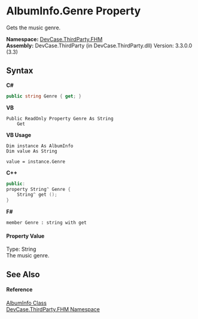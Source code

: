 # AlbumInfo.Genre Property 
 

Gets the music genre.

**Namespace:**&nbsp;<a href="N_DevCase_ThirdParty_FHM">DevCase.ThirdParty.FHM</a><br />**Assembly:**&nbsp;DevCase.ThirdParty (in DevCase.ThirdParty.dll) Version: 3.3.0.0 (3.3)

## Syntax

**C#**<br />
``` C#
public string Genre { get; }
```

**VB**<br />
``` VB
Public ReadOnly Property Genre As String
	Get
```

**VB Usage**<br />
``` VB Usage
Dim instance As AlbumInfo
Dim value As String

value = instance.Genre

```

**C++**<br />
``` C++
public:
property String^ Genre {
	String^ get ();
}
```

**F#**<br />
``` F#
member Genre : string with get

```


#### Property Value
Type: String<br />The music genre.

## See Also


#### Reference
<a href="T_DevCase_ThirdParty_FHM_AlbumInfo">AlbumInfo Class</a><br /><a href="N_DevCase_ThirdParty_FHM">DevCase.ThirdParty.FHM Namespace</a><br />